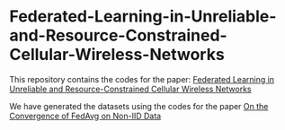 # Federated-Learning-in-Unreliable-and-Resource-Constrained-Cellular-Wireless-Networks

This repository contains the codes for the paper: 
[Federated Learning in Unreliable and Resource-Constrained Cellular Wireless Networks](https://arxiv.org/abs/2012.05137)

We have generated the datasets using the codes for the paper
[On the Convergence of FedAvg on Non-IID Data](https://github.com/lx10077/fedavgpy)

